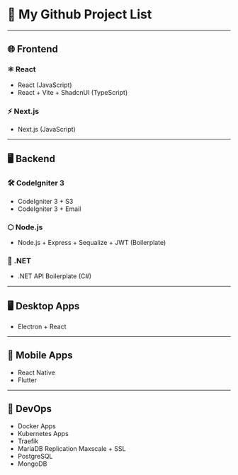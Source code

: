 # 🔧 My Github Project List

---

## 🌐 Frontend

### ⚛️ React
- React (JavaScript)
- React + Vite + ShadcnUI (TypeScript)

### ⚡ Next.js
- Next.js (JavaScript)

---

## 🖥️ Backend

### 🛠️ CodeIgniter 3
- CodeIgniter 3 + S3
- CodeIgniter 3 + Email

### ⬡ Node.js
- Node.js + Express + Sequalize + JWT (Boilerplate)

### 💠 .NET
- .NET API Boilerplate (C#)

---

## 🖥️ Desktop Apps

- Electron + React

---

## 📱 Mobile Apps

- React Native
- Flutter

---

## 🚀 DevOps

- Docker Apps
- Kubernetes Apps
- Traefik
- MariaDB Replication Maxscale + SSL
- PostgreSQL
- MongoDB

